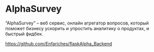 # AlphaSurvey
“AlphaSurvey” – веб сервис, онлайн агрегатор вопросов, который поможет бизнесу ускорить и упростить аналитику о продуктах, и быстрый фидбек.

https://github.com/Enfariches/flaskAlpha_Backend

